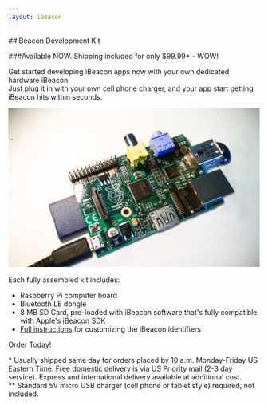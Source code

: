 ```yaml
---
layout: ibeacon
---
```


##iBeacon Development Kit

###Available NOW.  Shipping included for only $99.99*  - WOW!

Get started developing iBeacon apps now with your own dedicated hardware iBeacon.  
Just plug it in with your own cell phone charger, and your app start getting iBeacon hits within seconds.  

<img class="mktg" src='/img/pibeacon.jpg'>

Each fully assembled kit includes:

* Raspberry Pi computer board
* Bluetooth LE dongle
* 8 MB SD Card, pre-loaded with iBeacon software that's fully compatible with Apple's iBeacon SDK
* [Full instructions](http://developer.radiusnetworks.com/ibeacon/ibeacon-development-kit-instructions.html) for customizing the iBeacon identifiers

Order Today!

&#42; Usually shipped same day for orders placed by 10 a.m. Monday-Friday US Eastern Time.  Free domestic delivery is via US Priority mail (2-3 day service).  Express and international delivery available at additional cost.  
&#42;&#42; Standard 5V micro USB charger (cell phone or tablet style) required, not included.  
